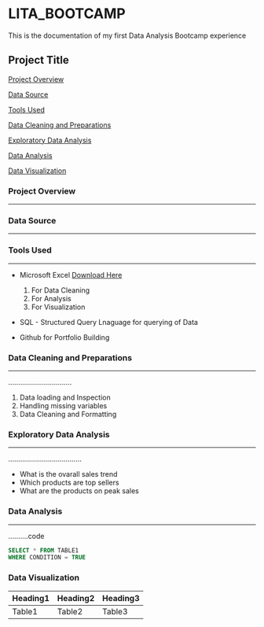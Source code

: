 # LITA_BOOTCAMP

This is the documentation of my first Data Analysis Bootcamp experience
## Project Title

[Project Overview](#project-overview)

[Data Source](#data-source)

[Tools Used](#tools-used)

[Data Cleaning and Preparations](#data-cleaning-and-preparations)

[Exploratory Data Analysis](#exploratory-data-analysis)

[Data Analysis](#data-analysis)

[Data Visualization](#data-visualization)


### Project Overview
---
### Data Source
---
### Tools Used
---
- Microsoft Excel [Download Here]() 
  1. For Data Cleaning
  2. For Analysis
  3. For Visualization
     
- SQL - Structured Query Lnaguage for querying of Data
- Github for Portfolio Building

### Data Cleaning and Preparations
---
................................
1. Data loading and Inspection
2. Handling missing variables
3. Data Cleaning and Formatting

### Exploratory Data Analysis
---
.....................................
- What is the ovarall sales trend
- Which products are top sellers
- What are the products on peak sales

### Data Analysis
---
..........code

```SQL
SELECT * FROM TABLE1
WHERE CONDITION = TRUE
```
### Data Visualization



|Heading1|Heading2|Heading3|
|--------|--------|--------|
|Table1|Table2|Table3|
